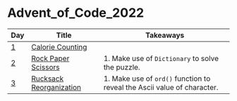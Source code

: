 # Advent_of_Code_2022

| Day | Title | Takeaways |
| ---- | ---------------- | ---------------------- |
| [1](https://github.com/zhaoshengEE/Advent_of_Code_2022/tree/main/Day_01) | [Calorie Counting](https://adventofcode.com/2022/day/1) |  |
| [2](https://github.com/zhaoshengEE/Advent_of_Code_2022/tree/main/Day_02) | [Rock Paper Scissors](https://adventofcode.com/2022/day/2) | 1. Make use of `Dictionary` to solve the puzzle. |
| [3](https://github.com/zhaoshengEE/Advent_of_Code_2022/tree/main/Day_03) | [Rucksack Reorganization](https://adventofcode.com/2022/day/3) | 1. Make use of `ord()` function to reveal the Ascii value of character. |